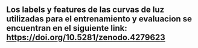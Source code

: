 ## Los labels y features de las curvas de luz utilizadas para el entrenamiento y evaluacion se encuentran en el siguiente link: https://doi.org/10.5281/zenodo.4279623
